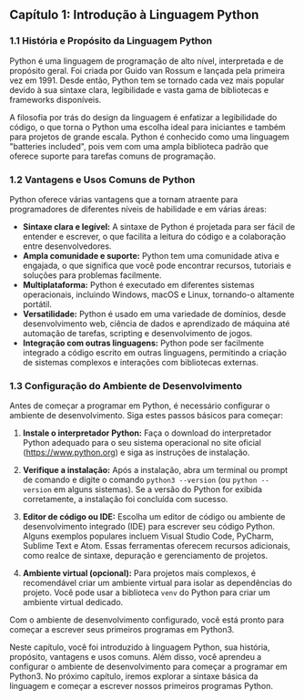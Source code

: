 ## Capítulo 1: Introdução à Linguagem Python

### 1.1 História e Propósito da Linguagem Python

Python é uma linguagem de programação de alto nível, interpretada e de propósito geral. Foi criada por Guido van Rossum e lançada pela primeira vez em 1991. Desde então, Python tem se tornado cada vez mais popular devido à sua sintaxe clara, legibilidade e vasta gama de bibliotecas e frameworks disponíveis.

A filosofia por trás do design da linguagem é enfatizar a legibilidade do código, o que torna o Python uma escolha ideal para iniciantes e também para projetos de grande escala. Python é conhecido como uma linguagem "batteries included", pois vem com uma ampla biblioteca padrão que oferece suporte para tarefas comuns de programação.

### 1.2 Vantagens e Usos Comuns de Python

Python oferece várias vantagens que a tornam atraente para programadores de diferentes níveis de habilidade e em várias áreas:

- **Sintaxe clara e legível:** A sintaxe de Python é projetada para ser fácil de entender e escrever, o que facilita a leitura do código e a colaboração entre desenvolvedores.
- **Ampla comunidade e suporte:** Python tem uma comunidade ativa e engajada, o que significa que você pode encontrar recursos, tutoriais e soluções para problemas facilmente.
- **Multiplataforma:** Python é executado em diferentes sistemas operacionais, incluindo Windows, macOS e Linux, tornando-o altamente portátil.
- **Versatilidade:** Python é usado em uma variedade de domínios, desde desenvolvimento web, ciência de dados e aprendizado de máquina até automação de tarefas, scripting e desenvolvimento de jogos.
- **Integração com outras linguagens:** Python pode ser facilmente integrado a código escrito em outras linguagens, permitindo a criação de sistemas complexos e interações com bibliotecas externas.

### 1.3 Configuração do Ambiente de Desenvolvimento

Antes de começar a programar em Python, é necessário configurar o ambiente de desenvolvimento. Siga estes passos básicos para começar:

1. **Instale o interpretador Python:** Faça o download do interpretador Python adequado para o seu sistema operacional no site oficial (https://www.python.org) e siga as instruções de instalação.

2. **Verifique a instalação:** Após a instalação, abra um terminal ou prompt de comando e digite o comando `python3 --version` (ou `python --version` em alguns sistemas). Se a versão do Python for exibida corretamente, a instalação foi concluída com sucesso.

3. **Editor de código ou IDE:** Escolha um editor de código ou ambiente de desenvolvimento integrado (IDE) para escrever seu código Python. Alguns exemplos populares incluem Visual Studio Code, PyCharm, Sublime Text e Atom. Essas ferramentas oferecem recursos adicionais, como realce de sintaxe, depuração e gerenciamento de projetos.

4. **Ambiente virtual (opcional):** Para projetos mais complexos, é recomendável criar um ambiente virtual para isolar as dependências do projeto. Você pode usar a biblioteca `venv` do Python para criar um ambiente virtual dedicado.

Com o ambiente de desenvolvimento configurado, você está pronto para começar a escrever seus primeiros programas em Python3.

Neste capítulo, você foi introduzido à linguagem Python, sua história, propósito, vantagens e usos comuns. Além disso, você aprendeu a configurar o ambiente de desenvolvimento para começar a programar em Python3. No próximo capítulo, iremos explorar a sintaxe básica da linguagem e começar a escrever nossos primeiros programas Python.
